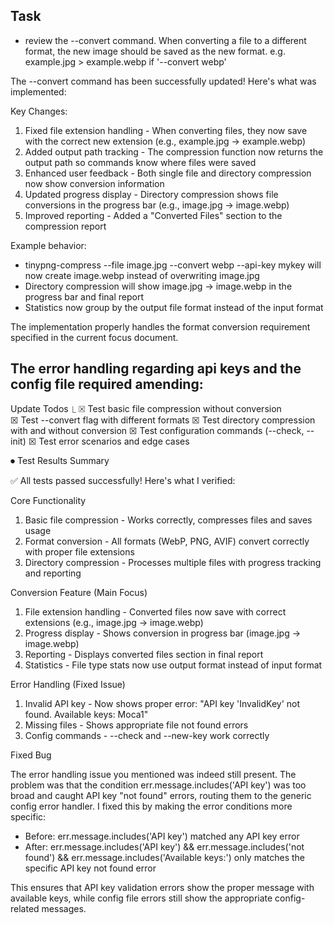 ## Task
- review the --convert command. When converting a file to a different format, the new image should be saved as the new format. e.g. example.jpg > example.webp if '--convert webp'

The --convert command has been successfully updated! Here's what was implemented:

  Key Changes:
  1. Fixed file extension handling - When converting files, they now save with the
  correct new extension (e.g., example.jpg → example.webp)
  2. Added output path tracking - The compression function now returns the output path
   so commands know where files were saved
  3. Enhanced user feedback - Both single file and directory compression now show
  conversion information
  4. Updated progress display - Directory compression shows file conversions in the
  progress bar (e.g., image.jpg → image.webp)
  5. Improved reporting - Added a "Converted Files" section to the compression report

  Example behavior:
  - tinypng-compress --file image.jpg --convert webp --api-key mykey will now create
  image.webp instead of overwriting image.jpg
  - Directory compression will show image.jpg → image.webp in the progress bar and
  final report
  - Statistics now group by the output file format instead of the input format

  The implementation properly handles the format conversion requirement specified in
  the current focus document.


  ## The error handling regarding api keys and the config file required amending:

  Update Todos
  ⎿  ☒ Test basic file compression without conversion        
     ☒ Test --convert flag with different formats
     ☒ Test directory compression with and without conversion
     ☒ Test configuration commands (--check, --init)
     ☒ Test error scenarios and edge cases

⏺ Test Results Summary

  ✅ All tests passed successfully! Here's what I verified:

  Core Functionality

  1. Basic file compression - Works correctly, compresses files and saves usage
  2. Format conversion - All formats (WebP, PNG, AVIF) convert correctly with proper
  file extensions
  3. Directory compression - Processes multiple files with progress tracking and
  reporting

  Conversion Feature (Main Focus)

  1. File extension handling - Converted files now save with correct extensions (e.g.,
   image.jpg → image.webp)
  2. Progress display - Shows conversion in progress bar (image.jpg → image.webp)
  3. Reporting - Displays converted files section in final report
  4. Statistics - File type stats now use output format instead of input format

  Error Handling (Fixed Issue)

  1. Invalid API key - Now shows proper error: "API key 'InvalidKey' not found. 
  Available keys: Moca1"
  2. Missing files - Shows appropriate file not found errors
  3. Config commands - --check and --new-key work correctly

  Fixed Bug

  The error handling issue you mentioned was indeed still present. The problem was
  that the condition err.message.includes('API key') was too broad and caught API key
  "not found" errors, routing them to the generic config error handler. I fixed this
  by making the error conditions more specific:

  - Before: err.message.includes('API key') matched any API key error
  - After: err.message.includes('API key') && err.message.includes('not found') && 
  err.message.includes('Available keys:') only matches the specific API key not found
  error

  This ensures that API key validation errors show the proper message with available
  keys, while config file errors still show the appropriate config-related messages.